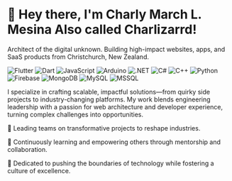 # 👋 Hey there, I'm Charly March L. Mesina Also called Charlizarrd!
Architect of the digital unknown. Building high-impact websites, apps, and SaaS products from Christchurch, New Zealand.

![Flutter](https://img.shields.io/badge/Flutter-informational?style=flat&logo=laravel&color=FF2D20)
![Dart](https://img.shields.io/badge/Dart-informational?style=flat&logo=php&color=777BB4)
![JavaScript](https://img.shields.io/badge/Code-JavaScript-informational?style=flat&logo=javascript&color=F7DF1E)
![Arduino](https://img.shields.io/badge/Arduino-61DAFB?logo=react&logoColor=white)
![.NET](https://img.shields.io/badge/NET-35495E?logo=vuedotjs&logoColor=4FC08D)
![C#](https://img.shields.io/badge/C#-informational?style=flat&logo=vercel&color=000000)
![C++](https://img.shields.io/badge/C++-informational?style=flat&logo=vercel&color=000000)
![Python](https://img.shields.io/badge/Python-informational?style=flat&logo=amazon-aws&color=232F3E)
![Firebase](https://img.shields.io/badge/Firebase-informational?style=flat&logo=linux&color=FCC624)
![MongoDB](https://img.shields.io/badge/MongoDB-informational?style=flat&logo=linux&color=FCC624)
![MySQL](https://img.shields.io/badge/MySQL-informational?style=flat&logo=mysql&color=1398C2)
![MSSQL](https://img.shields.io/badge/MSSQL-informational?style=flat&logo=mssql&color=1398C2)


I specialize in crafting scalable, impactful solutions—from quirky side projects to industry-changing platforms. My work blends engineering leadership with a passion for web architecture and developer experience, turning complex challenges into opportunities.

🔭 Leading teams on transformative projects to reshape industries.

🌱 Continuously learning and empowering others through mentorship and collaboration.

🚀 Dedicated to pushing the boundaries of technology while fostering a culture of excellence.
